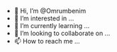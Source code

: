 - 👋 Hi, I’m @Omrumbenim
- 👀 I’m interested in ...
- 🌱 I’m currently learning ...
- 💞️ I’m looking to collaborate on ...
- 📫 How to reach me ...

<!---
Omrumbenim/Omrumbenim is a ✨ special ✨ repository because its `README.md` (this file) appears on your GitHub profile.
You can click the Preview link to take a look at your changes.
--->
